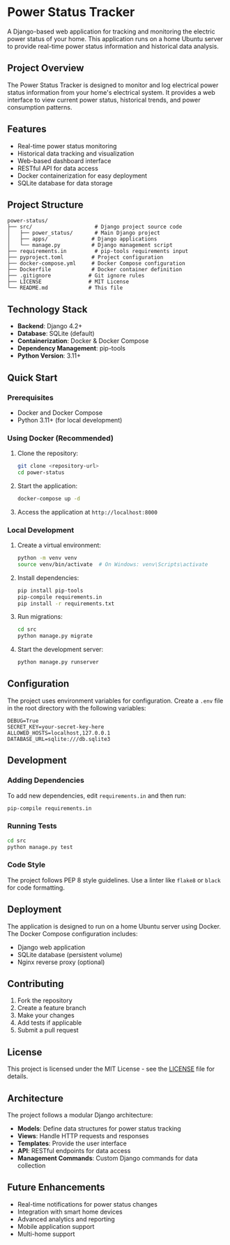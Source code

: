 # Power Status Tracker

A Django-based web application for tracking and monitoring the electric power status of your home. This application runs on a home Ubuntu server to provide real-time power status information and historical data analysis.

## Project Overview

The Power Status Tracker is designed to monitor and log electrical power status information from your home's electrical system. It provides a web interface to view current power status, historical trends, and power consumption patterns.

## Features

- Real-time power status monitoring
- Historical data tracking and visualization
- Web-based dashboard interface
- RESTful API for data access
- Docker containerization for easy deployment
- SQLite database for data storage

## Project Structure

```
power-status/
├── src/                    # Django project source code
│   ├── power_status/       # Main Django project
│   ├── apps/              # Django applications
│   └── manage.py          # Django management script
├── requirements.in         # pip-tools requirements input
├── pyproject.toml         # Project configuration
├── docker-compose.yml     # Docker Compose configuration
├── Dockerfile             # Docker container definition
├── .gitignore            # Git ignore rules
├── LICENSE               # MIT License
└── README.md             # This file
```

## Technology Stack

- **Backend**: Django 4.2+
- **Database**: SQLite (default)
- **Containerization**: Docker & Docker Compose
- **Dependency Management**: pip-tools
- **Python Version**: 3.11+

## Quick Start

### Prerequisites

- Docker and Docker Compose
- Python 3.11+ (for local development)

### Using Docker (Recommended)

1. Clone the repository:
   ```bash
   git clone <repository-url>
   cd power-status
   ```

2. Start the application:
   ```bash
   docker-compose up -d
   ```

3. Access the application at `http://localhost:8000`

### Local Development

1. Create a virtual environment:
   ```bash
   python -m venv venv
   source venv/bin/activate  # On Windows: venv\Scripts\activate
   ```

2. Install dependencies:
   ```bash
   pip install pip-tools
   pip-compile requirements.in
   pip install -r requirements.txt
   ```

3. Run migrations:
   ```bash
   cd src
   python manage.py migrate
   ```

4. Start the development server:
   ```bash
   python manage.py runserver
   ```

## Configuration

The project uses environment variables for configuration. Create a `.env` file in the root directory with the following variables:

```env
DEBUG=True
SECRET_KEY=your-secret-key-here
ALLOWED_HOSTS=localhost,127.0.0.1
DATABASE_URL=sqlite:///db.sqlite3
```

## Development

### Adding Dependencies

To add new dependencies, edit `requirements.in` and then run:
```bash
pip-compile requirements.in
```

### Running Tests

```bash
cd src
python manage.py test
```

### Code Style

The project follows PEP 8 style guidelines. Use a linter like `flake8` or `black` for code formatting.

## Deployment

The application is designed to run on a home Ubuntu server using Docker. The Docker Compose configuration includes:

- Django web application
- SQLite database (persistent volume)
- Nginx reverse proxy (optional)

## Contributing

1. Fork the repository
2. Create a feature branch
3. Make your changes
4. Add tests if applicable
5. Submit a pull request

## License

This project is licensed under the MIT License - see the [LICENSE](LICENSE) file for details.

## Architecture

The project follows a modular Django architecture:

- **Models**: Define data structures for power status tracking
- **Views**: Handle HTTP requests and responses
- **Templates**: Provide the user interface
- **API**: RESTful endpoints for data access
- **Management Commands**: Custom Django commands for data collection

## Future Enhancements

- Real-time notifications for power status changes
- Integration with smart home devices
- Advanced analytics and reporting
- Mobile application support
- Multi-home support 